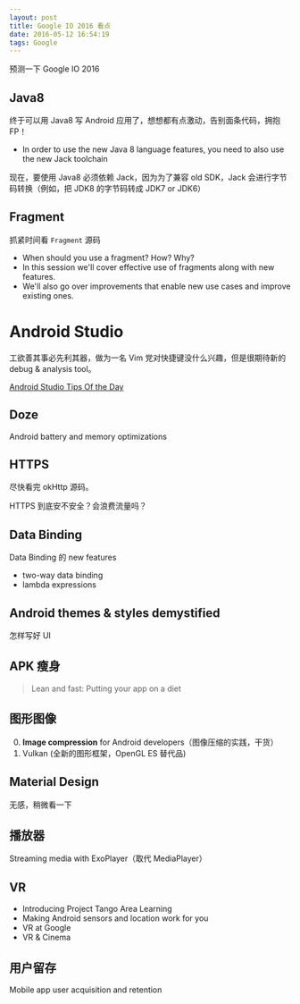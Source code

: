 ```yaml
---
layout: post
title: Google IO 2016 看点
date: 2016-05-12 16:54:19
tags: Google
---
```


预测一下 Google IO 2016

## Java8

终于可以用 Java8 写 Android 应用了，想想都有点激动，告别面条代码，拥抱FP！

* In order to use the new Java 8 language features, you need to also use the new Jack toolchain

现在，要使用 Java8 必须依赖 Jack，因为为了兼容 old SDK，Jack 会进行字节码转换（例如，把 JDK8 的字节码转成 JDK7 or JDK6）

## Fragment

抓紧时间看 `Fragment` 源码

* When should you use a fragment? How? Why? 
* In this session we'll cover effective use of fragments along with new features. 
* We'll also go over improvements that enable new use cases and improve existing ones.

# Android Studio

工欲善其事必先利其器，做为一名 Vim 党对快捷键没什么兴趣，但是很期待新的 debug & analysis tool。

[Android Studio Tips Of the Day](http://www.developerphil.com/android-studio-tips-of-the-day-roundup-1/)

## Doze

Android battery and memory optimizations

## HTTPS 
尽快看完 okHttp 源码。

HTTPS 到底安不安全？会浪费流量吗？

## Data Binding
Data Binding 的 new features
* two-way data binding
* lambda expressions

Android themes & styles demystified
---
怎样写好 UI

APK 瘦身
---
> Lean and fast: Putting your app on a diet

图形图像 
---
0. **Image compression** for Android developers（图像压缩的实践，干货）
0. Vulkan (全新的图形框架，OpenGL ES 替代品)

Material Design
---
无感，稍微看一下


播放器 
---
Streaming media with ExoPlayer（取代 MediaPlayer）

VR
---
* Introducing Project Tango Area Learning
* Making Android sensors and location work for you
* VR at Google
* VR & Cinema

用户留存
---
Mobile app user acquisition and retention
